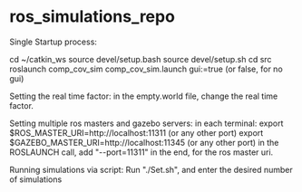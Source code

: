 # ros_simulations_repo

Single Startup process:

  cd ~/catkin_ws
  source devel/setup.bash
  source devel/setup.sh
  cd src
  roslaunch comp_cov_sim comp_cov_sim.launch gui:=true (or false, for no gui) 
  

Setting the real time factor:
in the empty.world file, change the real time factor.

Setting multiple ros masters and gazebo servers:
  in each terminal:
    export $ROS_MASTER_URI=http://localhost:11311 (or any other port)
    export $GAZEBO_MASTER_URI=http://localhost:11345 (or any other port)
    in the ROSLAUNCH call, add "--port=11311" in the end, for the ros master uri. 

Running simulations via script:
  Run "./Set.sh", and enter the desired number of simulations 
